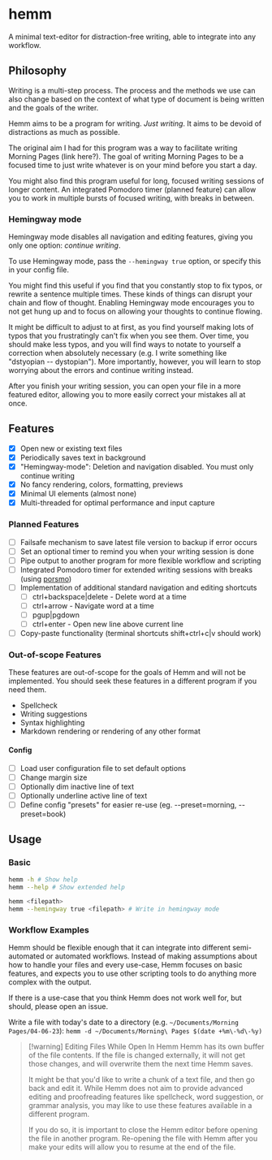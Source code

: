 # hemm

A minimal text-editor for distraction-free writing, able to integrate into any workflow.

## Philosophy

Writing is a multi-step process. The process and the methods we use can also change based on the context
of what type of document is being written and the goals of the writer.

Hemm aims to be a program for writing. _Just writing_. It aims to be devoid of distractions as much as possible.

The original aim I had for this program was a way to facilitate writing Morning Pages (link here?). The goal
of writing Morning Pages to be a focused time to just write whatever is on your mind before you start a day.

You might also find this program useful for long, focused writing sessions of longer content. An integrated
Pomodoro timer (planned feature) can allow you to work in multiple bursts of focused writing, with breaks in between.

### Hemingway mode

Hemingway mode disables all navigation and editing features, giving you only one option: _continue writing_.

To use Hemingway mode, pass the `--hemingway true` option, or specify this in your config file.

You might find this useful if you find that you constantly stop to fix typos, or rewrite a sentence multiple times. These
kinds of things can disrupt your chain and flow of thought. Enabling Hemingway mode encourages you to not get hung up
and to focus on allowing your thoughts to continue flowing.

It might be difficult to adjust to at first, as you find yourself making lots of typos that you frustratingly can't
fix when you see them. Over time, you should make less typos, and you will find ways to notate to yourself a correction when absolutely
necessary (e.g. I write something like "dstyopian -- dystopian"). More importantly, however, you will learn to stop worrying
about the errors and continue writing instead.

After you finish your writing session, you can open your file in a more featured editor, allowing you to more easily
correct your mistakes all at once.

## Features

-   [x] Open new or existing text files
-   [x] Periodically saves text in background
-   [x] "Hemingway-mode": Deletion and navigation disabled. You must only continue writing
-   [x] No fancy rendering, colors, formatting, previews
-   [x] Minimal UI elements (almost none)
-   [x] Multi-threaded for optimal performance and input capture

### Planned Features

-   [ ] Failsafe mechanism to save latest file version to backup if error occurs
-   [ ] Set an optional timer to remind you when your writing session is done
-   [ ] Pipe output to another program for more flexible workflow and scripting
-   [ ] Integrated Pomodoro timer for extended writing sessions with breaks (using [porsmo](https://docs.rs/crate/porsmo/latest))
-   [ ] Implementation of additional standard navigation and editing shortcuts
    -   [ ] ctrl+backspace|delete - Delete word at a time
    -   [ ] ctrl+arrow - Navigate word at a time
    -   [ ] pgup|pgdown
    -   [ ] ctrl+enter - Open new line above current line
-   [ ] Copy-paste functionality (terminal shortcuts shift+ctrl+c|v should work)

### Out-of-scope Features

These features are out-of-scope for the goals of Hemm and will not be implemented. You should seek these
features in a different program if you need them.

-   Spellcheck
-   Writing suggestions
-   Syntax highlighting
-   Markdown rendering or rendering of any other format

#### Config

-   [ ] Load user configuration file to set default options
-   [ ] Change margin size
-   [ ] Optionally dim inactive line of text
-   [ ] Optionally underline active line of text
-   [ ] Define config "presets" for easier re-use (eg. --preset=morning, --preset=book)

## Usage

### Basic

```sh
hemm -h # Show help
hemm --help # Show extended help

hemm <filepath>
hemm --hemingway true <filepath> # Write in hemingway mode
```

### Workflow Examples

Hemm should be flexible enough that it can integrate into different semi-automated or automated workflows. Instead
of making assumptions about how to handle your files and every use-case, Hemm focuses on basic features, and expects
you to use other scripting tools to do anything more complex with the output.

If there is a use-case that you think Hemm does not work well for, but should, please open an issue.

Write a file with today's date to a directory (e.g. `~/Documents/Morning Pages/04-06-23`):
`hemm -d ~/Documents/Morning\ Pages $(date +%m\-%d\-%y)`

> [!warning] Editing Files While Open In Hemm
> Hemm has its own buffer of the file contents. If the file is changed externally, it will not
> get those changes, and will overwrite them the next time Hemm saves.
>
> It might be that you'd like to write a chunk of a text file, and then go back and edit it. While
> Hemm does not aim to provide advanced editing and proofreading features like spellcheck, word suggestion,
> or grammar analysis, you may like to use these features available in a different program.
>
> If you do so, it is important to close the Hemm editor before opening the file in another program.
> Re-opening the file with Hemm after you make your edits will allow you to resume at the end of the file.
